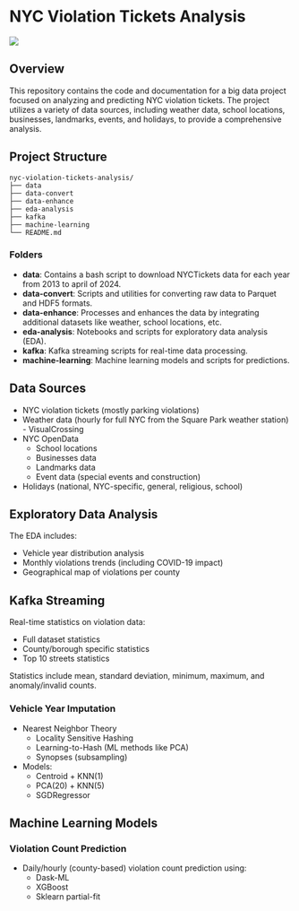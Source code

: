 # NYC Violation Tickets Analysis

![](https://github.com/DrejcPesjak/nyc-violation-tickets-analysis/blob/main/gif/violations_2.gif)


## Overview
This repository contains the code and documentation for a big data project focused on analyzing and predicting NYC violation tickets. The project utilizes a variety of data sources, including weather data, school locations, businesses, landmarks, events, and holidays, to provide a comprehensive analysis.

## Project Structure
```
nyc-violation-tickets-analysis/
├── data
├── data-convert
├── data-enhance
├── eda-analysis
├── kafka
├── machine-learning
└── README.md
```

### Folders
- **data**: Contains a bash script to download NYCTickets data for each year from 2013 to april of 2024.
- **data-convert**: Scripts and utilities for converting raw data to Parquet and HDF5 formats.
- **data-enhance**: Processes and enhances the data by integrating additional datasets like weather, school locations, etc.
- **eda-analysis**: Notebooks and scripts for exploratory data analysis (EDA).
- **kafka**: Kafka streaming scripts for real-time data processing.
- **machine-learning**: Machine learning models and scripts for predictions.

## Data Sources
- NYC violation tickets (mostly parking violations)
- Weather data (hourly for full NYC from the Square Park weather station) - VisualCrossing
- NYC OpenData
	- School locations
	- Businesses data
	- Landmarks data
	- Event data (special events and construction)
- Holidays (national, NYC-specific, general, religious, school)

## Exploratory Data Analysis
The EDA includes:
- Vehicle year distribution analysis
- Monthly violations trends (including COVID-19 impact)
- Geographical map of violations per county

## Kafka Streaming
Real-time statistics on violation data:
- Full dataset statistics
- County/borough specific statistics
- Top 10 streets statistics

Statistics include mean, standard deviation, minimum, maximum, and anomaly/invalid counts.

### Vehicle Year Imputation
- Nearest Neighbor Theory
  - Locality Sensitive Hashing
  - Learning-to-Hash (ML methods like PCA)
  - Synopses (subsampling)
- Models:
  - Centroid + KNN(1)
  - PCA(20) + KNN(5)
  - SGDRegressor

## Machine Learning Models
### Violation Count Prediction
- Daily/hourly (county-based) violation count prediction using:
  - Dask-ML
  - XGBoost
  - Sklearn partial-fit

